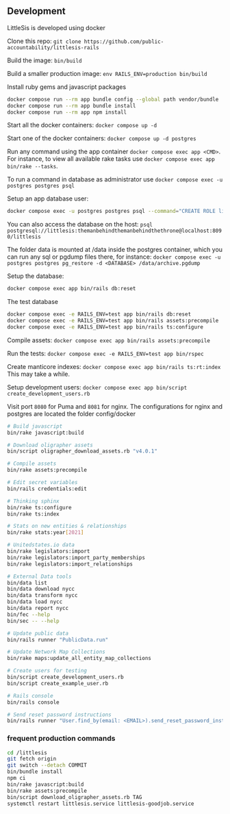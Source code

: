 ## Development

LittleSis is developed using docker

Clone this repo: `git clone https://github.com/public-accountability/littlesis-rails`

Build the image: `bin/build`

Build a smaller production image: `env RAILS_ENV=production bin/build`

Install ruby gems and javascript packages

``` sh
docker compose run --rm app bundle config --global path vendor/bundle
docker compose run --rm app bundle install
docker compose run --rm app npm install
```

Start all the docker containers: `docker compose up -d`

Start one of the docker containers: `docker compose up -d postgres`

Run any command using the app container `docker compose exec app <CMD>`. For instance, to view all available rake tasks use `docker compose exec app bin/rake --tasks`.

To run a command in database as administrator use `docker compose exec -u postgres postgres psql`

Setup an app database user:

``` sh
docker compose exec -u postgres postgres psql --command="CREATE ROLE littlesis WITH NOSUPERUSER CREATEDB LOGIN PASSWORD 'themanbehindthemanbehindthethrone'"
```

You can also access the database on the host: `psql postgresql://littlesis:themanbehindthemanbehindthethrone@localhost:8090/littlesis`

The folder data is mounted at /data inside the postgres container, which you can run any sql or pgdump files there, for instance: `docker compose exec -u postgres postgres pg_restore -d <DATABASE> /data/archive.pgdump`

Setup the database:

``` sh
docker compose exec app bin/rails db:reset
```

The test database

``` sh
docker compose exec -e RAILS_ENV=test app bin/rails db:reset
docker compose exec -e RAILS_ENV=test app bin/rails assets:precompile
docker compose exec -e RAILS_ENV=test app bin/rails ts:configure
```

Compile assets:  `docker compose exec app bin/rails assets:precompile`

Run the tests: `docker compose exec -e RAILS_ENV=test app bin/rspec`

Create manticore indexes: `docker compose exec app bin/rails ts:rt:index` This may take a while.

Setup development users: `docker compose exec app bin/script create_development_users.rb`

Visit port `8080` for Puma and `8081` for nginx. The configurations for nginx and postgres are located the folder config/docker

``` sh
# Build javascript
bin/rake javascript:build

# Download oligrapher assets
bin/script oligrapher_download_assets.rb "v4.0.1"

# Compile assets
bin/rake assets:precompile

# Edit secret variables
bin/rails credentials:edit

# Thinking sphinx
bin/rake ts:configure
bin/rake ts:index

# Stats on new entities & relationships
bin/rake stats:year[2021]

# Unitedstates.io data
bin/rake legislators:import
bin/rake legislators:import_party_memberships
bin/rake legislators:import_relationships

# External Data tools
bin/data list
bin/data download nycc
bin/data transform nycc
bin/data load nycc
bin/data report nycc
bin/fec --help
bin/sec -- --help

# Update public data
bin/rails runner "PublicData.run"

# Update Network Map Collections
bin/rake maps:update_all_entity_map_collections

# Create users for testing
bin/script create_development_users.rb
bin/script create_example_user.rb

# Rails console
bin/rails console

# Send reset password instructions
bin/rails runner "User.find_by(email: <EMAIL>).send_reset_password_instructions"
```


### frequent production commands

``` sh
cd /littlesis
git fetch origin
git switch --detach COMMIT
bin/bundle install
npm ci
bin/rake javascript:build
bin/rake assets:precompile
bin/script download_oligrapher_assets.rb TAG
systemctl restart littlesis.service littlesis-goodjob.service
```
